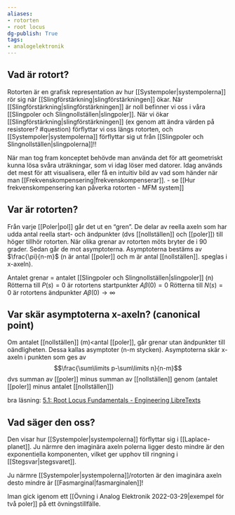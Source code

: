 ```yaml
---
aliases: 
- rotorten
- root locus
dg-publish: True
tags: 
- analogelektronik
---
```

## Vad är rotort?
Rotorten är en grafisk representation av hur [[Systempoler|systempolerna]] rör sig när [[Slingförstärkning|slingförstärkningen]] ökar. När [[Slingförstärkning|slingförstärkningen]] är noll befinner vi oss i våra [[Slingpoler och Slingnollställen|slingpoler]]. När vi ökar [[Slingförstärkning|slingförstärkningen]] (ex genom att ändra värden på resistorer? #question) förflyttar vi oss längs rotorten, och [[Systempoler|systempolerna]] förflyttar sig ut från [[Slingpoler och Slingnollställen|slingpolerna]]!! 

När man tog fram konceptet behövde man använda det för att geometriskt kunna lösa svåra uträkningar, som vi idag löser med datorer. Idag används det mest för att visualisera, eller få en intuitiv bild av vad som händer när man [[Frekvenskompensering|frekvenskompenserar]]. - se [[Hur frekvenskompensering kan påverka rotorten - MFM system]]

## Var är rotorten?
Från varje [[Poler|pol]] går det ut en “gren”. De delar av reella axeln som har udda antal reella start- och ändpunkter (dvs [[nollställen]] och [[poler]]) till höger tillhör rotorten. När olika grenar av rotorten möts bryter de i 90 grader. Sedan går de mot asymptoterna. Asymptoterna bestäms av $\frac{\pi}{n-m}$ (n är antal [[poler]] och m är antal [[nollställen]]. speglas i x-axeln).

Antalet grenar = antalet [[Slingpoler och Slingnollställen|slingpoler]] (n)
Rötterna till $P(s)=0$ är rotortens startpunkter $A \beta(0)=0$
Rötterna till $N(s)=0$ är rotortens ändpunkter $A \beta(0)\rightarrow\infty$


## Var skär asymptoterna x-axeln? (canonical point)
Om antalet [[nollställen]] (m)<antal [[poler]], går grenar utan ändpunkter till oändligheten. Dessa kallas asymptoter (n-m stycken). Asymptoterna skär x-axeln i punkten som ges av 
$$\frac{\sum\limits p-\sum\limits n}{n-m}$$
dvs summan av [[poler]] minus summan av [[nollställen]] genom (antalet [[poler]] minus antalet [[nollställen]])

bra läsning: [5.1: Root Locus Fundamentals - Engineering LibreTexts](https://eng.libretexts.org/Bookshelves/Industrial_and_Systems_Engineering/Book%3A_Introduction_to_Control_Systems_(Iqbal)/05%3A_Control_System_Design_with_Root_Locus/5.01%3A_Control_System_Design_with_Root_Locus)

## Vad säger den oss?
Den visar hur [[Systempoler|systempolerna]] förflyttar sig i [[Laplace-planet]]. Ju närmre den imaginära axeln polerna ligger desto mindre är den exponentiella komponenten, vilket ger upphov till ringning i [[Stegsvar|stegsvaret]].

Ju närmre [[Systempoler|systempolerna]]/rotorten är den imaginära axeln desto mindre är [[Fasmarginal|fasmarginalen]]!





Iman gick igenom ett [[Övning i Analog Elektronik 2022-03-29|exempel för två poler]] på ett övningstillfälle.